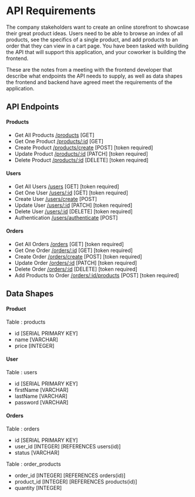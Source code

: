 # API Requirements
The company stakeholders want to create an online storefront to showcase their great product ideas. Users need to be able to browse an index of all products, see the specifics of a single product, and add products to an order that they can view in a cart page. You have been tasked with building the API that will support this application, and your coworker is building the frontend.

These are the notes from a meeting with the frontend developer that describe what endpoints the API needs to supply, as well as data shapes the frontend and backend have agreed meet the requirements of the application. 

## API Endpoints
#### Products
- Get All Products [/products](/products) [GET] 
- Get One Product [/products/:id](/products/:id) [GET]
- Create Product [/products/create](/products/create) [POST] [token required]
- Update Product [/products/:id](/products/:id) [PATCH] [token required]
- Delete Product [/products/:id](/products/:id) [DELETE] [token required]

#### Users
- Get All Users [/users](/users) [GET] [token required]
- Get One User [/users/:id](/users/:id) [GET] [token required]
- Create User [/users/create](/users/create) [POST] 
- Update User [/users/:id](/users/:id) [PATCH] [token required]
- Delete User [/users/:id](/users/:id) [DELETE] [token required]
- Authentication [/users/authenticate](/users/authenticate) [POST]

#### Orders
- Get All Orders [/orders](/orders) [GET] [token required]
- Get One Order [/orders/:id](/orders/:id) [GET] [token required]
- Create Order [/orders/create](/orders/create) [POST] [token required]
- Update Order [/orders/:id](/orders/:id) [PATCH] [token required]
- Delete Order [/orders/:id](/orders/:id) [DELETE] [token required]
- Add Products to Order [/orders/:id/products](/orders/:id/products) [POST] [token required]

## Data Shapes
#### Product
Table : products
-  id [SERIAL PRIMARY KEY]
- name [VARCHAR]
- price [INTEGER]

#### User
Table : users
- id [SERIAL PRIMARY KEY]
- firstName [VARCHAR]
- lastName [VARCHAR]
- password [VARCHAR]

#### Orders
Table : orders
- id [SERIAL PRIMARY KEY]
- user_id [INTEGER] [REFERENCES users(id)]
- status [VARCHAR]

Table : order_products
- order_id [INTEGER] [REFERENCES orders(id)]
- product_id [INTEGER] [REFERENCES products(id)]
- quantity [INTEGER]

